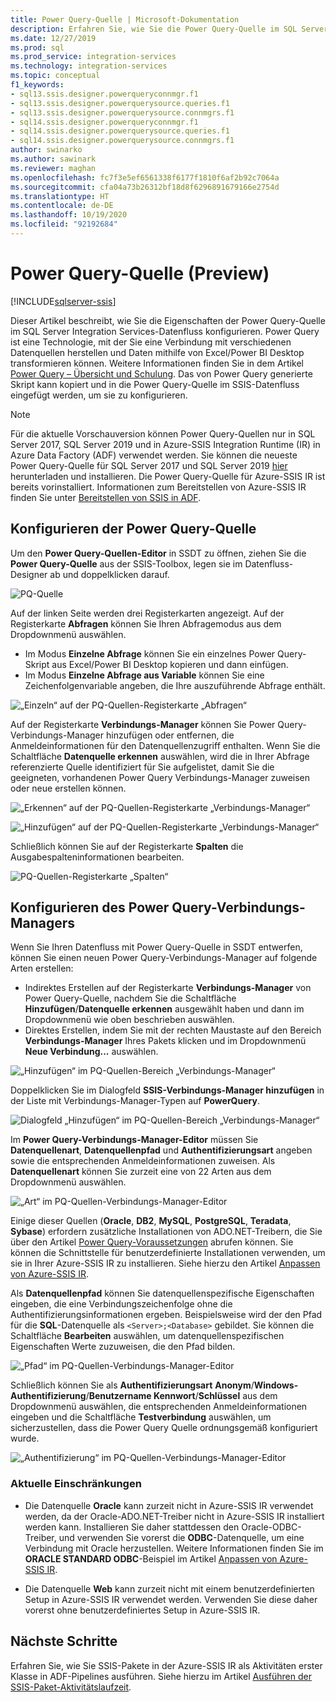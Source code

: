 ```yaml
---
title: Power Query-Quelle | Microsoft-Dokumentation
description: Erfahren Sie, wie Sie die Power Query-Quelle im SQL Server Integration Services-Datenfluss (SSIS) konfigurieren.
ms.date: 12/27/2019
ms.prod: sql
ms.prod_service: integration-services
ms.technology: integration-services
ms.topic: conceptual
f1_keywords:
- sql13.ssis.designer.powerqueryconnmgr.f1
- sql13.ssis.designer.powerquerysource.queries.f1
- sql13.ssis.designer.powerquerysource.connmgrs.f1
- sql14.ssis.designer.powerqueryconnmgr.f1
- sql14.ssis.designer.powerquerysource.queries.f1
- sql14.ssis.designer.powerquerysource.connmgrs.f1
author: swinarko
ms.author: sawinark
ms.reviewer: maghan
ms.openlocfilehash: fc7f3e5ef6561338f6177f1810f6af2b92c7064a
ms.sourcegitcommit: cfa04a73b26312bf18d8f6296891679166e2754d
ms.translationtype: HT
ms.contentlocale: de-DE
ms.lasthandoff: 10/19/2020
ms.locfileid: "92192684"
---
```

# <a name="power-query-source-preview"></a>Power Query-Quelle (Preview)

[!INCLUDE[sqlserver-ssis](../../includes/applies-to-version/sqlserver-ssis.md)]

Dieser Artikel beschreibt, wie Sie die Eigenschaften der Power Query-Quelle im SQL Server Integration Services-Datenfluss konfigurieren. Power Query ist eine Technologie, mit der Sie eine Verbindung mit verschiedenen Datenquellen herstellen und Daten mithilfe von Excel/Power BI Desktop transformieren können. Weitere Informationen finden Sie in dem Artikel [Power Query – Übersicht und Schulung](https://support.office.com/article/power-query-overview-and-learning-ed614c81-4b00-4291-bd3a-55d80767f81d). Das von Power Query generierte Skript kann kopiert und in die Power Query-Quelle im SSIS-Datenfluss eingefügt werden, um sie zu konfigurieren.
  
> [!NOTE]
> Für die aktuelle Vorschauversion können Power Query-Quellen nur in SQL Server 2017, SQL Server 2019 und in Azure-SSIS Integration Runtime (IR) in Azure Data Factory (ADF) verwendet werden. Sie können die neueste Power Query-Quelle für SQL Server 2017 und SQL Server 2019 [hier](https://www.microsoft.com/download/details.aspx?id=100619) herunterladen und installieren. Die Power Query-Quelle für Azure-SSIS IR ist bereits vorinstalliert. Informationen zum Bereitstellen von Azure-SSIS IR finden Sie unter [Bereitstellen von SSIS in ADF](/azure/data-factory/tutorial-deploy-ssis-packages-azure).

## <a name="configure-the-power-query-source"></a>Konfigurieren der Power Query-Quelle

Um den **Power Query-Quellen-Editor** in SSDT zu öffnen, ziehen Sie die **Power Query-Quelle** aus der SSIS-Toolbox, legen sie im Datenfluss-Designer ab und doppelklicken darauf.  

![PQ-Quelle](media/power-query-source/pq-source.png)

Auf der linken Seite werden drei Registerkarten angezeigt. Auf der Registerkarte **Abfragen** können Sie Ihren Abfragemodus aus dem Dropdownmenü auswählen.
-   Im Modus **Einzelne Abfrage** können Sie ein einzelnes Power Query-Skript aus Excel/Power BI Desktop kopieren und dann einfügen.
-   Im Modus **Einzelne Abfrage aus Variable** können Sie eine Zeichenfolgenvariable angeben, die Ihre auszuführende Abfrage enthält.

![„Einzeln“ auf der PQ-Quellen-Registerkarte „Abfragen“](media/power-query-source/pq-source-queries-tab-single.png)

Auf der Registerkarte **Verbindungs-Manager** können Sie Power Query-Verbindungs-Manager hinzufügen oder entfernen, die Anmeldeinformationen für den Datenquellenzugriff enthalten. Wenn Sie die Schaltfläche **Datenquelle erkennen** auswählen, wird die in Ihrer Abfrage referenzierte Quelle identifiziert für Sie aufgelistet, damit Sie die geeigneten, vorhandenen Power Query Verbindungs-Manager zuweisen oder neue erstellen können.

![„Erkennen“ auf der PQ-Quellen-Registerkarte „Verbindungs-Manager“](media/power-query-source/pq-source-connection-managers-tab-detect.png)

![„Hinzufügen“ auf der PQ-Quellen-Registerkarte „Verbindungs-Manager“](media/power-query-source/pq-source-connection-managers-tab-add.png)

Schließlich können Sie auf der Registerkarte **Spalten** die Ausgabespalteninformationen bearbeiten.

![PQ-Quellen-Registerkarte „Spalten“](media/power-query-source/pq-source-columns-tab.png)

## <a name="configure-the-power-query-connection-manager"></a>Konfigurieren des Power Query-Verbindungs-Managers

Wenn Sie Ihren Datenfluss mit Power Query-Quelle in SSDT entwerfen, können Sie einen neuen Power Query-Verbindungs-Manager auf folgende Arten erstellen:
- Indirektes Erstellen auf der Registerkarte **Verbindungs-Manager** von Power Query-Quelle, nachdem Sie die Schaltfläche **Hinzufügen**/**Datenquelle erkennen** ausgewählt haben und dann im Dropdownmenü wie oben beschrieben **<New connection...>** auswählen.
- Direktes Erstellen, indem Sie mit der rechten Maustaste auf den Bereich **Verbindungs-Manager** Ihres Pakets klicken und im Dropdownmenü **Neue Verbindung...**  auswählen.

![„Hinzufügen“ im PQ-Quellen-Bereich „Verbindungs-Manager“](media/power-query-source/pq-source-connection-managers-panel-add.png)

Doppelklicken Sie im Dialogfeld **SSIS-Verbindungs-Manager hinzufügen** in der Liste mit Verbindungs-Manager-Typen auf **PowerQuery**.

![Dialogfeld „Hinzufügen“ im PQ-Quellen-Bereich „Verbindungs-Manager“](media/power-query-source/pq-source-connection-managers-panel-add-dialog.png)

Im **Power Query-Verbindungs-Manager-Editor** müssen Sie **Datenquellenart**, **Datenquellenpfad** und **Authentifizierungsart** angeben sowie die entsprechenden Anmeldeinformationen zuweisen. Als **Datenquellenart** können Sie zurzeit eine von 22 Arten aus dem Dropdownmenü auswählen.

![„Art“ im PQ-Quellen-Verbindungs-Manager-Editor](media/power-query-source/pq-source-connection-manager-editor-kind.png)

Einige dieser Quellen (**Oracle**, **DB2**, **MySQL**, **PostgreSQL**, **Teradata**, **Sybase**) erfordern zusätzliche Installationen von ADO.NET-Treibern, die Sie über den Artikel [Power Query-Voraussetzungen](/power-bi/desktop-data-source-prerequisites) abrufen können. Sie können die Schnittstelle für benutzerdefinierte Installationen verwenden, um sie in Ihrer Azure-SSIS IR zu installieren. Siehe hierzu den Artikel [Anpassen von Azure-SSIS IR](/azure/data-factory/how-to-configure-azure-ssis-ir-custom-setup).

Als **Datenquellenpfad** können Sie datenquellenspezifische Eigenschaften eingeben, die eine Verbindungszeichenfolge ohne die Authentifizierungsinformationen ergeben. Beispielsweise wird der den Pfad für die **SQL**-Datenquelle als `<Server>;<Database>` gebildet. Sie können die Schaltfläche **Bearbeiten** auswählen, um datenquellenspezifischen Eigenschaften Werte zuzuweisen, die den Pfad bilden.

![„Pfad“ im PQ-Quellen-Verbindungs-Manager-Editor](media/power-query-source/pq-source-connection-manager-editor-path.png)

Schließlich können Sie als **Authentifizierungsart** **Anonym**/**Windows-Authentifizierung**/**Benutzername Kennwort**/**Schlüssel** aus dem Dropdownmenü auswählen, die entsprechenden Anmeldeinformationen eingeben und die Schaltfläche **Testverbindung** auswählen, um sicherzustellen, dass die Power Query Quelle ordnungsgemäß konfiguriert wurde.

![„Authentifizierung“ im PQ-Quellen-Verbindungs-Manager-Editor](media/power-query-source/pq-source-connection-manager-editor-authentication.png)

### <a name="current-limitations"></a>Aktuelle Einschränkungen

-   Die Datenquelle **Oracle** kann zurzeit nicht in Azure-SSIS IR verwendet werden, da der Oracle-ADO.NET-Treiber nicht in Azure-SSIS IR installiert werden kann. Installieren Sie daher stattdessen den Oracle-ODBC-Treiber, und verwenden Sie vorerst die **ODBC**-Datenquelle, um eine Verbindung mit Oracle herzustellen. Weitere Informationen finden Sie im **ORACLE STANDARD ODBC**-Beispiel im Artikel [Anpassen von Azure-SSIS IR](/azure/data-factory/how-to-configure-azure-ssis-ir-custom-setup).

-   Die Datenquelle **Web** kann zurzeit nicht mit einem benutzerdefinierten Setup in Azure-SSIS IR verwendet werden. Verwenden Sie diese daher vorerst ohne benutzerdefiniertes Setup in Azure-SSIS IR.

## <a name="next-steps"></a>Nächste Schritte
Erfahren Sie, wie Sie SSIS-Pakete in der Azure-SSIS IR als Aktivitäten erster Klasse in ADF-Pipelines ausführen. Siehe hierzu im Artikel [Ausführen der SSIS-Paket-Aktivitätslaufzeit](/azure/data-factory/how-to-invoke-ssis-package-ssis-activity).